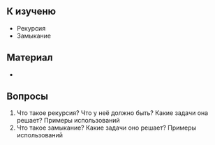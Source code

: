 ## К изученю
- Рекурсия
- Замыкание
## Материал
- 
## Вопросы
1. Что такое рекурсия? Что у неё должно быть? Какие задачи она решает? Примеры использований
2. Что такое замыкание? Какие задачи оно решает? Примеры использований